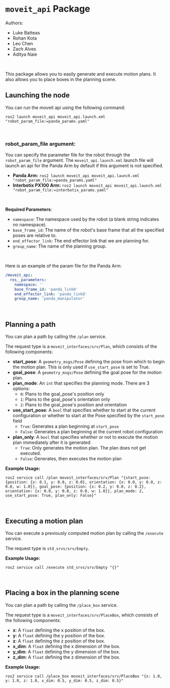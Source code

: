 # `moveit_api` Package

Authors: 
- Luke Batteas
- Rohan Kota
- Leo Chen
- Zach Alves
- Aditya Naie

<br>

This package allows you to easily generate and execute motion plans. It also allows you to place boxes in the planning scene.

## Launching the node

You can run the moveit api using the following command:

```
ros2 launch moveit_api moveit_api.launch.xml "robot_param_file:=panda_params.yaml"
```

<br>

### robot_param_file argument:

You can specify the parameter file for the robot through the `robot_param_file` argument. The `moveit_api.launch.xml` launch file will launch an api for the Panda Arm by default if this argument is not specified.
- __Panda Arm:__ `ros2 launch moveit_api moveit_api.launch.xml "robot_param_file:=panda_params.yaml"`
- __Interbotix PX100 Arm:__ `ros2 launch moveit_api moveit_api.launch.xml "robot_param_file:=interbotix_params.yaml"`

<br>

__Required Parameters__:
- `namespace`: The namespace used by the robot (a blank string indicates no namespace).
- `base_frame_id`: The name of the robot's base frame that all the specified poses are relative to.
- `end_effector_link`: The end effector link that we are planning for.
- `group_name`: The name of the planning group.

<br>

Here is an example of the param file for the Panda Arm:

```yaml
/moveit_api:
  ros__parameters:
    namespace: ''
    base_frame_id: 'panda_link0'
    end_effector_link: 'panda_link8'
    group_name: 'panda_manipulator'
```

<br>

## Planning a path

You can plan a path by calling the `/plan` service.

The request type is a `moveit_interfaces/srv/Plan`, which consists of the following components:
- __start_pose__: A `geometry_msgs/Pose` defining the pose from which to begin the motion plan. This is only used if `use_start_pose` is set to True.
- __goal_pose__: A `geometry_msgs/Pose` defining the goal pose for the motion plan.
- __plan_mode__: An `int` that specifies the planning mode. There are 3 options:
    - `0`: Plans to the goal_pose's position only
    - `1`: Plans to the goal_pose's orientation only
    - `2`: Plans to the goal_pose's position and orientation
- __use_start_pose__: A `bool` that specifies whether to start at the current configuration or whether to start at the Pose specified by the `start_pose` field
    - `True`: Generates a plan beginning at `start_pose`
    - `False`: Generates a plan beginning at the current robot configuration
- __plan_only__: A `bool` that specifies whether or not to execute the motion plan immediately after it is generated
    - `True`: Only generates the motion plan. The plan does not get executed.
    - `False`: Generates, then executes the motion plan

__Example Usage:__

```
ros2 service call /plan moveit_interfaces/srv/Plan "{start_pose: {position: {x: 0.1, y: 0.0, z: 0.0}, orientation: {x: 0.0, y: 0.0, z: 0.0, w: 1.0}}, goal_pose: {position: {x: 0.2, y: 0.0, z: 0.2}, orientation: {x: 0.0, y: 0.0, z: 0.0, w: 1.0}}, plan_mode: 2, use_start_pose: True, plan_only: False}"
```

<br>

## Executing a motion plan

You can execute a previously computed motion plan by calling the `/execute` service.

The request type is `std_srvs/srv/Empty`.

__Example Usage:__

```
ros2 service call /execute std_srvs/srv/Empty "{}"
```

<br>

## Placing a box in the planning scene

You can plan a path by calling the `/place_box` service.

The request type is a `moveit_interfaces/srv/PlaceBox`, which consists of the following components:
- __x__: A `float` defining the x position of the box.
- __y__: A `float` defining the y position of the box.
- __z__: A `float` defining the z position of the box.
- __x_dim__: A `float` defining the x dimension of the box.
- __y_dim__: A `float` defining the y dimension of the box.
- __z_dim__: A `float` defining the z dimension of the box.

__Example Usage:__

```
ros2 service call /place_box moveit_interfaces/srv/PlaceBox "{x: 1.0, y: 1.0, z: 1.0, x_dim: 0.5, y_dim: 0.5, z_dim: 0.5}"
```
